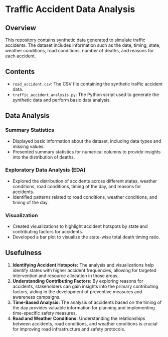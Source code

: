 # Traffic Accident Data Analysis

## Overview

This repository contains synthetic data generated to simulate traffic accidents. The dataset includes information such as the date, timing, state, weather conditions, road conditions, number of deaths, and reasons for each accident.

## Contents

* `road_accident.csv`: The CSV file containing the synthetic traffic accident data.
* `traffic_accident_analysis.py`: The Python script used to generate the synthetic data and perform basic data analysis.

## Data Analysis

### Summary Statistics

* Displayed basic information about the dataset, including data types and missing values.
* Presented summary statistics for numerical columns to provide insights into the distribution of deaths.

### Exploratory Data Analysis (EDA)

* Explored the distribution of accidents across different states, weather conditions, road conditions, timing of the day, and reasons for accidents.
* Identified patterns related to road conditions, weather conditions, and timing of the day.

### Visualization

* Created visualizations to highlight accident hotspots by state and contributing factors for accidents.
* Developed a bar plot to visualize the state-wise total death timing ratio.

## Usefulness

1. **Identifying Accident Hotspots:** The analysis and visualizations help identify states with higher accident frequencies, allowing for targeted intervention and resource allocation in those areas.
2. **Understanding Contributing Factors:** By exploring reasons for accidents, stakeholders can gain insights into the primary contributing factors, aiding in the development of preventive measures and awareness campaigns.
3. **Time-Based Analysis:** The analysis of accidents based on the timing of the day provides valuable information for planning and implementing time-specific safety measures.
4. **Road and Weather Conditions:** Understanding the relationships between accidents, road conditions, and weather conditions is crucial for improving road infrastructure and safety protocols.
